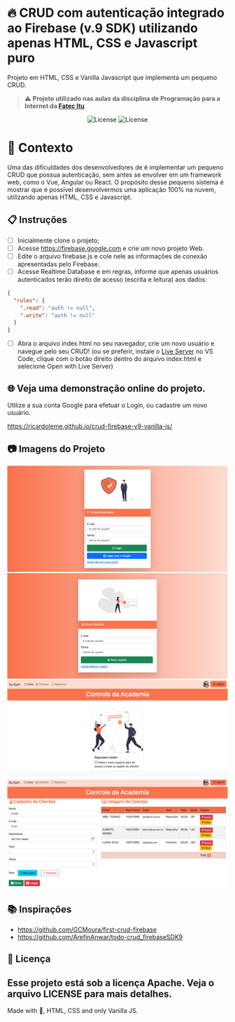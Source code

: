 # 🔥 CRUD com autenticação integrado ao Firebase (v.9 SDK) utilizando apenas HTML, CSS e Javascript puro

Projeto em HTML, CSS e Vanilla Javascript que implementa um pequeno CRUD.

> ⚠️ **Projeto utilizado nas aulas da disciplina de Programação para a Internet da [Fatec Itu](fatecitu.edu.br)**

<p align="center">
  <img alt="License" src="https://img.shields.io/static/v1?label=license&message=Apache&color=FB724C&labelColor=FFFFFF">

  <img alt="License" src="https://img.shields.io/static/v1?label=Powered+by&message=Fatec+Itu&color=FB724C&labelColor=FFFFFF">
</p>

# 🧠 Contexto

Uma das dificuldades dos desenvolvedores de é implementar um pequeno CRUD que possua autenticação, sem antes se envolver em um framework web, como o Vue, Angular ou React.
O propósito desse pequeno sistema é mostrar que é possível desenvolvermos uma aplicação 100% na nuvem, utilizando apenas HTML, CSS e Javascript.
## 📋 Instruções

- [ ] Inicialmente clone o projeto; 
- [ ] Acesse https://firebase.google.com e crie um novo projeto Web.
- [ ] Edite o arquivo firebase.js e cole nele as informações de conexão apresentadas pelo Firebase.
- [ ] Acesse Realtime Database e em regras, informe que apenas usuários autenticados terão direito de acesso (escrita e leitura) aos dados:
```json
{
  "rules": {
    ".read": "auth != null",
    ".write": "auth != null"
  }
}
```

- [ ] Abra o arquivo index.html no seu navegador, crie um novo usuário e navegue pelo seu CRUD! (ou se preferir, instale o [Live Server](https://marketplace.visualstudio.com/items?itemName=ritwickdey.LiveServer) no VS Code, clique com o botão direito dentro do arquivo index.html e selecione Open with Live Server)

## 🌐 Veja uma demonstração online do projeto. 
Utilize a sua conta Google para efetuar o Login, ou cadastre um novo usuário.

https://ricardoleme.github.io/crud-firebase-v9-vanilla-js/

## 📷 Imagens do Projeto
![Login](images/login.png "Login com Usuário e Senha ou Login via Google")
![Novo Usuário](images/novousuario.png "UI do Cadastro de um novo usuário (integrado ao Firebase v.9)")
![Menu Inicial](images/menuinicial.png "UI do Menu Inicial")
![Cadastro de Clientes](images/clientes.jpg "UI do Cadastro de Clientes (integrado ao Firebase v.9)")

## 📚 Inspirações
- https://github.com/GCMoura/first-crud-firebase
- https://github.com/ArefinAnwar/todo-crud_firebaseSDK9

## 📝 Licença
Esse projeto está sob a licença Apache. Veja o arquivo LICENSE para mais detalhes.
---
Made with 💜, HTML, CSS and only Vanilla JS. 